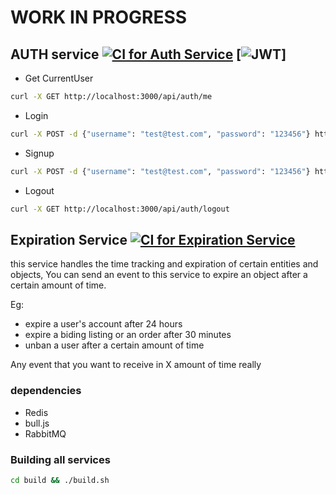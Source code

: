 # WORK IN PROGRESS

## AUTH service [![CI for Auth Service](https://github.com/darklight147/microservices-POC/actions/workflows/auth-ci.yml/badge.svg)](https://github.com/darklight147/microservices-POC/actions/workflows/auth-ci.yml) [![JWT](https://jwt.io/img/badge-compatible.svg)]

- Get CurrentUser

```bash
curl -X GET http://localhost:3000/api/auth/me
```

- Login

```bash
curl -X POST -d {"username": "test@test.com", "password": "123456"} http://localhost:3000/api/auth/login
```

- Signup

```bash
curl -X POST -d {"username": "test@test.com", "password": "123456"} http://localhost:3000/api/auth/signup
```

- Logout

```bash
curl -X GET http://localhost:3000/api/auth/logout
```

## Expiration Service [![CI for Expiration Service](https://github.com/darklight147/microservices-POC/actions/workflows/expiration-ci.yml/badge.svg)](https://github.com/darklight147/microservices-POC/actions/workflows/expiration-ci.yml)

this service handles the time tracking and expiration of certain entities and objects, You can send an event to this service to expire an object after a certain amount of time.

Eg:

- expire a user's account after 24 hours
- expire a biding listing or an order after 30 minutes
- unban a user after a certain amount of time

Any event that you want to receive in X amount of time really

### dependencies

- Redis
- bull.js
- RabbitMQ

### Building all services

```bash
cd build && ./build.sh
```
